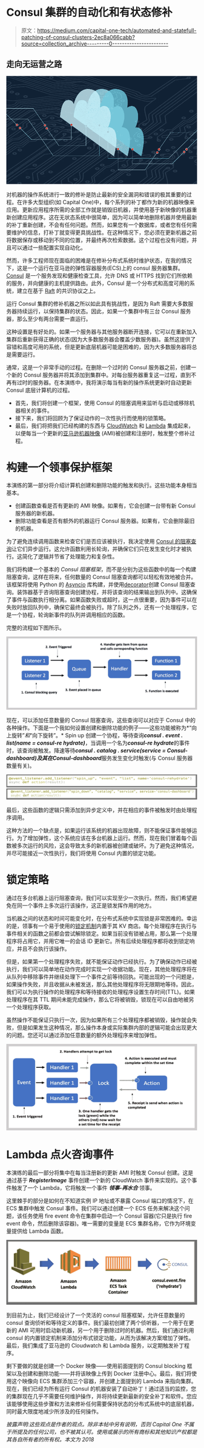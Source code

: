 # Consul 集群的自动化和有状态修补

> 原文：<https://medium.com/capital-one-tech/automated-and-statefull-patching-of-consul-clusters-2ec8a066cabb?source=collection_archive---------0----------------------->

## 走向无运营之路

![](img/0ba364e9a20c42bd89ac4be7deaa052a.png)

对机器的操作系统进行一致的修补是防止最新的安全漏洞和错误的极其重要的过程。在许多大型组织(如 Capital One)中，每个系列的补丁都作为新的机器映像来应用。更新应用程序所需的全部工作就是销毁旧机器，并使用基于新映像的机器重新创建应用程序。这在无状态系统中很简单，因为可以简单地删除机器并使用最新的补丁重新创建，不会有任何问题。然而，如果您有一个数据库，或者您有任何需要维护的信息，打补丁就变得更具挑战性。在这种情况下，您必须在更新机器之前将数据保存或移动到不同的位置，并最终再次检索数据。这个过程也没有问题，并且可以通过一些配置实现自动化。

然而，许多工程师现在面临的困难是在修补分布式系统时维护状态，在我的情况下，这是一个运行在亚马逊的弹性容器服务(ECS)上的 consul 服务器集群。 [Consul](https://www.consul.io/) 是一个服务发现和健康检查工具，允许 DNS 或 HTTPS 找到它们所依赖的服务，并向健康的主机提供路由。此外，Consul 是一个分布式和高度可用的系统，建立在基于 [Raft](https://raft.github.io/) 的共识协议之上。

运行 Consul 集群的修补机器之所以如此具有挑战性，是因为 Raft 需要大多数服务器持续运行，以保持集群的状态。因此，如果一个集群中有三台 Consul 服务器，那么至少有两台需要一直运行。

这种设置是有好处的。如果一个服务器与其他服务器断开连接，它可以在重新加入集群后重新获得正确的状态(因为大多数服务器会覆盖少数服务器)。虽然这提供了容错和高度可用的系统，但是更新底层机器可能是困难的，因为大多数服务器将总是需要运行。

通常，这是一个非常手动的过程。在删除一个过时的 Consul 服务器之前，创建一个新的 Consul 服务器并将其添加到集群中。对每台服务器重复这一过程，直到不再有过时的服务器。在本演练中，我将演示每当有新的操作系统更新时自动更新 Consul 底层计算机的过程。

*   首先，我们将创建一个框架，使用 Consul 的阻塞调用来监听与启动或移除机器相关的事件。
*   接下来，我们将回顾为了保证动作的一次性执行而使用的锁策略。
*   最后，我们将把我们已经构建的东西与 [CloudWatch](http://docs.aws.amazon.com/AmazonCloudWatch/latest/monitoring/WhatIsCloudWatch.html) 和 [Lambda](http://docs.aws.amazon.com/lambda/latest/dg/welcome.html) 集成起来，以便每当一个更新的[亚马逊机器映像](http://docs.aws.amazon.com/AWSEC2/latest/UserGuide/AMIs.html) (AMI)被创建和注册时，触发整个修补过程。

# 构建一个领事保护框架

本演练的第一部分将介绍计算机创建和删除功能的触发和执行。这些功能本身相当基本。

*   创建函数查看是否有更新的 AMI 映像。如果有，它会创建一台带有新 Consul 服务器的新机器。
*   删除功能查看是否有额外的机器运行 Consul 服务器。如果有，它会删除最旧的机器。

为了避免连续调用函数来检查它们是否应该被执行，我决定使用 [Consul 的阻塞查询](https://www.consul.io/api/index.html)让它们异步运行。这允许函数利用长轮询，并确保它们只在发生变化时才被执行。这简化了逻辑并节省了处理能力和复杂性。

我们将构建一个基本的 *Consul 阻塞框架*，而不是分别为这些函数中的每一个构建阻塞查询，这样在将来，任何数量的 Consul 阻塞查询都可以轻松有效地被合并。该框架将使用 Python 的 [Asyncio](https://docs.python.org/3/library/asyncio.html) 库构建，并使用[decorator](https://wiki.python.org/moin/PythonDecorators)创建 Consul 阻塞查询。装饰器基于咨询阻塞查询创建协程，并将该查询的结果输出到队列中。这确保了事件与函数执行相分离。如果函数失败或超时，这一点很重要，因为事件可以在失败时放回队列中，确保它最终会被执行。除了队列之外，还有一个处理程序，它是一个协程，轮询新事件的队列并调用相应的函数。

完整的流程如下图所示。

![](img/5ea6baea270178b7a4fde12646650938.png)

现在，可以添加任意数量的 Consul 阻塞查询，这些查询可以对应于 Consul 中的各种操作。下面是一个我如何设置创建和删除功能的例子——这些功能被称为*“向上旋转”*和*“向下旋转”。* Spin up 创建一个协程，等待查询***consul . event . list(name = consul-re hydrate)***，当调用一个名为***consul-re hydrate***的事件时，该查询被触发。降速等待***consul . catalog . service(service = Consul-dashboard)***及其在***Consul-dashboard***服务发生变化时触发(与 Consul 服务器数量有关)。

![](img/cf9e02e736c3b7d1002b393991db01ab.png)![](img/738a311fad8a750f1c2b0ad28b292372.png)

最后，这些函数的逻辑只需添加到异步定义中，并在相应的事件被触发时由处理程序调用。

这种方法的一个缺点是，如果运行该系统的机器出现故障，则不能保证事件能够运行。为了增加弹性，这个系统应该在多台机器上运行。然而，现在我们冒着每个函数被多次运行的风险，这会导致太多的新机器被创建或破坏。为了避免这种情况，并尽可能接近一次性执行，我们将使用 Consul 内置的锁定功能。

# 锁定策略

通过在多台机器上运行阻塞查询，我们可以实现至少一次执行。然而，我们希望避免在同一个事件上多次运行该操作，这正是锁发挥作用的地方。

当机器之间的状态和时间可能变化时，在分布式系统中实现锁是非常困难的。幸运的是，领事有一个易于使用的[锁定机制](https://www.consul.io/docs/commands/lock.html)内置于其 KV 商店。每个处理程序在执行与事件相关的函数之前都会尝试解除锁定。如果当前没有锁被占用，那么第一个处理程序将占用它，并用它唯一的会话 ID 更新它。所有后续处理程序都将收到锁定响应，并且不会执行该操作。

但是，如果第一个处理程序失败，就不能保证动作已经执行。为了确保动作已经被执行，我们可以简单地在动作完成时实现一个收据功能。现在，其他处理程序将在从队列中移除事件并继续处理下一个事件之前等待回执。可能出现的一个问题是，如果操作失败，并且收据从未被发送，那么其他处理程序将无限期地等待。因此，我们可以为执行操作的处理程序和等待接收的处理程序设置生存时间(TTL)。如果处理程序在其 TTL 期间未能完成操作，那么它将被销毁，锁现在可以自由地被另一个处理程序获取。

虽然操作不能保证只执行一次，因为如果所有三个处理程序都被销毁，操作就会失败，但是如果发生这种情况，那么操作本身或实际集群内部的逻辑可能会出现更大的问题。您还可以通过添加任意数量的额外处理程序来增加弹性。

![](img/9b7989237d9305e7a918ca669be6ab15.png)

# Lambda 点火咨询事件

本演练的最后一部分将集中在每当注册新的更新 AMI 时触发 Consul 创建。这是通过基于 ***RegisterImage*** 事件创建一个新的 CloudWatch 事件来实现的。这个事件触发了一个 Lambda，它将触发一个事件 ***领事-再水合*** 领事。

这里棘手的部分是如何在不知道实例 IP 地址或不暴露 Consul 端口的情况下，在 ECS 集群中触发 Consul 事件。我们可以通过创建一个 ECS 任务来解决这个问题，该任务使用 fire event 命令在集群中启动一个 Consul 容器(它只是执行 fire event 命令，然后删除该容器)。唯一需要的变量是 ECS 集群名称，它作为环境变量提供给 Lambda 函数。

![](img/009759f1a65a3c106faef0102fdf198e.png)

到目前为止，我们已经设计了一个灵活的 consul 阻塞框架，允许任意数量的 consul 查询侦听和等待定义的事件。我们最初创建了两个侦听器，一个用于在更新的 AMI 可用时启动新机器，另一个用于删除过时的机器。然后，我们通过利用 consul 的内置锁定机制来添加分布式锁定功能，从而为该解决方案增加了弹性。最后，我们集成了亚马逊的 Cloudwatch 和 Lambda 服务，以定期触发补丁程序。

剩下要做的就是创建一个 Docker 映像——使用前面提到的 Consul blocking 框架以及创建和删除功能——并将该映像上传到 Docker 注册中心。最后，我们将使用这个映像向 ECS 集群添加三个容器，并创建上面提到的 Lambda 来指向集群。现在，我们已经为所有运行 Consul 的机器安装了自动补丁！通过适当的监控，您的集群现在几乎不需要任何维护操作，并将持续更新最新的安全补丁和软件。您应该能够使用这些步骤和方法来修补任何需要保持状态的分布式系统中的底层机器，同时最大限度地减少所涉及的任何操作。

*披露声明:这些观点是作者的观点。除非本帖中另有说明，否则 Capital One 不属于所提及的任何公司，也不被其认可。使用或展示的所有商标和其他知识产权都是其各自所有者的所有权。本文为 2018*